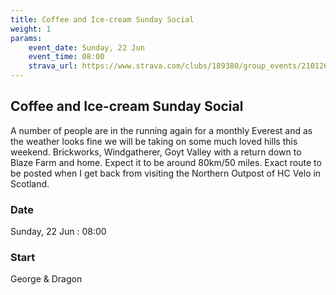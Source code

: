 ```yaml
---
title: Coffee and Ice-cream Sunday Social
weight: 1
params:
    event_date: Sunday, 22 Jun
    event_time: 08:00
    strava_url: https://www.strava.com/clubs/189380/group_events/2101262
---
```


## Coffee and Ice-cream Sunday Social 

A number of people are in the running again for a monthly Everest and as the weather looks fine we will be taking on some much loved hills this weekend. Brickworks, Windgatherer, Goyt Valley with a return down to Blaze Farm and home. Expect it to be around 80km/50 miles. Exact route to be posted when I get back from visiting the Northern Outpost of HC Velo in Scotland. 

### Date

Sunday, 22 Jun : 08:00

### Start

George &amp; Dragon


